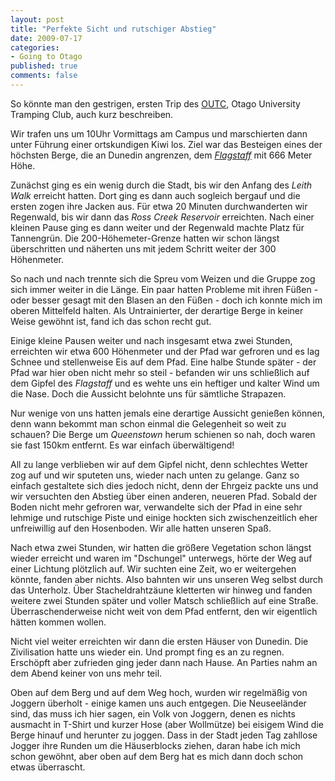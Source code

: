 ```yaml
--- 
layout: post
title: "Perfekte Sicht und rutschiger Abstieg"
date: 2009-07-17
categories: 
- Going to Otago
published: true
comments: false
---
```

So könnte man den gestrigen, ersten Trip des [OUTC](http://www.outc.org.nz), Otago University Tramping Club, auch kurz beschreiben.

<!-- more -->

Wir trafen uns um 10Uhr Vormittags am Campus und marschierten dann unter Führung einer ortskundigen Kiwi los.
Ziel war das Besteigen eines der höchsten Berge, die an Dunedin angrenzen, dem [*Flagstaff*](http://en.wikipedia.org/wiki/Flagstaff,_Otago) mit 666 Meter Höhe.

Zunächst ging es ein wenig durch die Stadt, bis wir den Anfang des *Leith Walk* erreicht hatten.
Dort ging es dann auch sogleich bergauf und die ersten zogen ihre Jacken aus.
Für etwa 20 Minuten durchwanderten wir Regenwald, bis wir dann das *Ross Creek Reservoir* erreichten.
Nach einer kleinen Pause ging es dann weiter und der Regenwald machte Platz für Tannengrün.
Die 200-Höhemeter-Grenze hatten wir schon längst überschritten und näherten uns mit jedem Schritt weiter der 300 Höhenmeter.

So nach und nach trennte sich die Spreu vom Weizen und die Gruppe zog sich immer weiter in die Länge.
Ein paar hatten Probleme mit ihren Füßen - oder besser gesagt mit den Blasen an den Füßen - doch ich konnte mich im oberen Mittelfeld halten.
Als Untrainierter, der derartige Berge in keiner Weise gewöhnt ist, fand ich das schon recht gut.

Einige kleine Pausen weiter und nach insgesamt etwa zwei Stunden, erreichten wir etwa 600 Höhenmeter und der Pfad war gefroren und es lag Schnee und stellenweise Eis auf dem Pfad.
Eine halbe Stunde später - der Pfad war hier oben nicht mehr so steil - befanden wir uns schließlich auf dem Gipfel des *Flagstaff* und es wehte uns ein heftiger und kalter Wind um die Nase.
Doch die Aussicht belohnte uns für sämtliche Strapazen.

Nur wenige von uns hatten jemals eine derartige Aussicht genießen können, denn wann bekommt man schon einmal die Gelegenheit so weit zu schauen? Die Berge um *Queenstown* herum schienen so nah, doch waren sie fast 150km entfernt.
Es war einfach überwältigend!

All zu lange verblieben wir auf dem Gipfel nicht, denn schlechtes Wetter zog auf und wir sputeten uns, wieder nach unten zu gelange.
Ganz so einfach gestaltete sich dies jedoch nicht, denn der Ehrgeiz packte uns und wir versuchten den Abstieg über einen anderen, neueren Pfad.
Sobald der Boden nicht mehr gefroren war, verwandelte sich der Pfad in eine sehr lehmige und rutschige Piste und einige hockten sich zwischenzeitlich eher unfreiwillig auf den Hosenboden.
Wir alle hatten unseren Spaß.

Nach etwa zwei Stunden, wir hatten die größere Vegetation schon längst wieder erreicht und waren im "Dschungel" unterwegs, hörte der Weg auf einer Lichtung plötzlich auf.
Wir suchten eine Zeit, wo er weitergehen könnte, fanden aber nichts.
Also bahnten wir uns unseren Weg selbst durch das Unterholz. Über Stacheldrahtzäune kletterten wir hinweg und fanden weitere zwei Stunden später und voller Matsch schließlich auf eine Straße. Überraschenderweise nicht weit von dem Pfad entfernt, den wir eigentlich hätten kommen wollen.

Nicht viel weiter erreichten wir dann die ersten Häuser von Dunedin.
Die Zivilisation hatte uns wieder ein.
Und prompt fing es an zu regnen.
Erschöpft aber zufrieden ging jeder dann nach Hause.
An Parties nahm an dem Abend keiner von uns mehr teil.

Oben auf dem Berg und auf dem Weg hoch, wurden wir regelmäßig von Joggern überholt - einige kamen uns auch entgegen.
Die Neuseeländer sind, das muss ich hier sagen, ein Volk von Joggern, denen es nichts ausmacht in T-Shirt und kurzer Hose (aber Wollmütze) bei eisigem Wind die Berge hinauf und herunter zu joggen.
Dass in der Stadt jeden Tag zahllose Jogger ihre Runden um die Häuserblocks ziehen, daran habe ich mich schon gewöhnt, aber oben auf dem Berg hat es mich dann doch schon etwas überrascht.
